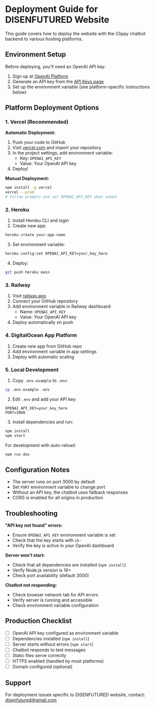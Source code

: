 # Deployment Guide for DISENFUTURED Website

This guide covers how to deploy the website with the Clippy chatbot backend to various hosting platforms.

## Environment Setup

Before deploying, you'll need an OpenAI API key:

1. Sign up at [OpenAI Platform](https://platform.openai.com)
2. Generate an API key from the [API Keys page](https://platform.openai.com/api-keys)
3. Set up the environment variable (see platform-specific instructions below)

## Platform Deployment Options

### 1. Vercel (Recommended)

**Automatic Deployment:**
1. Push your code to GitHub
2. Visit [vercel.com](https://vercel.com) and import your repository
3. In the project settings, add environment variable:
   - Key: `OPENAI_API_KEY`
   - Value: Your OpenAI API key
4. Deploy!

**Manual Deployment:**
```bash
npm install -g vercel
vercel --prod
# Follow prompts and set OPENAI_API_KEY when asked
```

### 2. Heroku

1. Install Heroku CLI and login
2. Create new app:
```bash
heroku create your-app-name
```

3. Set environment variable:
```bash
heroku config:set OPENAI_API_KEY=your_key_here
```

4. Deploy:
```bash
git push heroku main
```

### 3. Railway

1. Visit [railway.app](https://railway.app)
2. Connect your GitHub repository
3. Add environment variable in Railway dashboard:
   - Name: `OPENAI_API_KEY`
   - Value: Your OpenAI API key
4. Deploy automatically on push

### 4. DigitalOcean App Platform

1. Create new app from GitHub repo
2. Add environment variable in app settings
3. Deploy with automatic scaling

### 5. Local Development

1. Copy `.env.example` to `.env`:
```bash
cp .env.example .env
```

2. Edit `.env` and add your API key:
```
OPENAI_API_KEY=your_key_here
PORT=3000
```

3. Install dependencies and run:
```bash
npm install
npm start
```

For development with auto-reload:
```bash
npm run dev
```

## Configuration Notes

- The server runs on port 3000 by default
- Set `PORT` environment variable to change port
- Without an API key, the chatbot uses fallback responses
- CORS is enabled for all origins in production

## Troubleshooting

**"API key not found" errors:**
- Ensure `OPENAI_API_KEY` environment variable is set
- Check that the key starts with `sk-`
- Verify the key is active in your OpenAI dashboard

**Server won't start:**
- Check that all dependencies are installed (`npm install`)
- Verify Node.js version is 16+ 
- Check port availability (default 3000)

**Chatbot not responding:**
- Check browser network tab for API errors
- Verify server is running and accessible
- Check environment variable configuration

## Production Checklist

- [ ] OpenAI API key configured as environment variable
- [ ] Dependencies installed (`npm install`)
- [ ] Server starts without errors (`npm start`)
- [ ] Chatbot responds to test messages
- [ ] Static files serve correctly
- [ ] HTTPS enabled (handled by most platforms)
- [ ] Domain configured (optional)

## Support

For deployment issues specific to DISENFUTURED website, contact: disenfutured@gmail.com

